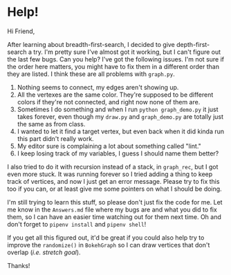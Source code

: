 # Help!

Hi Friend,

After learning about breadth-first-search, I decided to give depth-first-search
a try.  I'm pretty sure I've almost got it working, but I can't figure out the
last few bugs.  Can you help?  I've got the following issues.  I'm not sure if
the order here matters, you might have to fix them in a different order than
they are listed. I think these are all problems with `graph.py`.

1. Nothing seems to connect, my edges aren't showing up.
2. All the vertexes are the same color.  They're supposed to be different colors
if they're not connected, and right now none of them are.
3. Sometimes I do something and when I run `python graph_demo.py` it just takes
forever, even though my `draw.py` and `graph_demo.py` are totally just the same
as from class.
4. I wanted to let it find a target vertex, but even back when it did kinda run
this part didn't really work.
5. My editor sure is complaining a lot about something called "lint."
6. I keep losing track of my variables, I guess I should name them better?

I also tried to do it with recursion instead of a stack, in `graph_rec`, but I
got even more stuck. It was running forever so I tried adding a thing to keep
track of vertices, and now I just get an error message. Please try to fix this
too if you can, or at least give me some pointers on what I should be doing.

I'm still trying to learn this stuff, so please don't just fix the code for me.
Let me know in the `Answers.md` file where my bugs are and what you did to fix
them, so I can have an easier time watching out for them next time. Oh and don't
forget to `pipenv install` and `pipenv shell`!

If you get all this figured out, it'd be great if you could also help try to
improve the `randomize()` in `BokehGraph` so I can draw vertices that don't
overlap (*i.e. stretch goal*).

Thanks!
 
